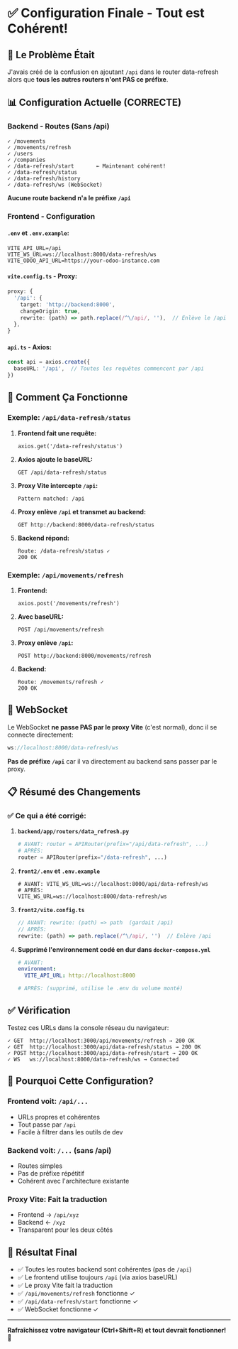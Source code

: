 # ✅ Configuration Finale - Tout est Cohérent!

## 🎯 Le Problème Était

J'avais créé de la confusion en ajoutant `/api` dans le router data-refresh alors que **tous les autres routers n'ont PAS ce préfixe**.

## 📊 Configuration Actuelle (CORRECTE)

### **Backend - Routes (Sans /api)**
```
✓ /movements
✓ /movements/refresh
✓ /users
✓ /companies
✓ /data-refresh/start       ← Maintenant cohérent!
✓ /data-refresh/status
✓ /data-refresh/history
✓ /data-refresh/ws (WebSocket)
```

**Aucune route backend n'a le préfixe `/api`**

### **Frontend - Configuration**

#### `.env` et `.env.example`:
```env
VITE_API_URL=/api
VITE_WS_URL=ws://localhost:8000/data-refresh/ws
VITE_ODOO_API_URL=https://your-odoo-instance.com
```

#### `vite.config.ts` - Proxy:
```typescript
proxy: {
  '/api': {
    target: 'http://backend:8000',
    changeOrigin: true,
    rewrite: (path) => path.replace(/^\/api/, ''),  // Enlève le /api
  },
}
```

#### `api.ts` - Axios:
```typescript
const api = axios.create({
  baseURL: '/api',  // Toutes les requêtes commencent par /api
})
```

## 🔄 Comment Ça Fonctionne

### Exemple: `/api/data-refresh/status`

1. **Frontend fait une requête:**
   ```
   axios.get('/data-refresh/status')
   ```

2. **Axios ajoute le baseURL:**
   ```
   GET /api/data-refresh/status
   ```

3. **Proxy Vite intercepte `/api`:**
   ```
   Pattern matched: /api
   ```

4. **Proxy enlève `/api` et transmet au backend:**
   ```
   GET http://backend:8000/data-refresh/status
   ```

5. **Backend répond:**
   ```
   Route: /data-refresh/status ✓
   200 OK
   ```

### Exemple: `/api/movements/refresh`

1. **Frontend:**
   ```
   axios.post('/movements/refresh')
   ```

2. **Avec baseURL:**
   ```
   POST /api/movements/refresh
   ```

3. **Proxy enlève `/api`:**
   ```
   POST http://backend:8000/movements/refresh
   ```

4. **Backend:**
   ```
   Route: /movements/refresh ✓
   200 OK
   ```

## 🔌 WebSocket

Le WebSocket **ne passe PAS par le proxy Vite** (c'est normal), donc il se connecte directement:

```typescript
ws://localhost:8000/data-refresh/ws
```

**Pas de préfixe `/api`** car il va directement au backend sans passer par le proxy.

## 📋 Résumé des Changements

### ✅ Ce qui a été corrigé:

1. **`backend/app/routers/data_refresh.py`**
   ```python
   # AVANT: router = APIRouter(prefix="/api/data-refresh", ...)
   # APRÈS:
   router = APIRouter(prefix="/data-refresh", ...)
   ```

2. **`front2/.env` et `.env.example`**
   ```env
   # AVANT: VITE_WS_URL=ws://localhost:8000/api/data-refresh/ws
   # APRÈS:
   VITE_WS_URL=ws://localhost:8000/data-refresh/ws
   ```

3. **`front2/vite.config.ts`**
   ```typescript
   // AVANT: rewrite: (path) => path  (gardait /api)
   // APRÈS:
   rewrite: (path) => path.replace(/^\/api/, '')  // Enlève /api
   ```

4. **Supprimé l'environnement codé en dur dans `docker-compose.yml`**
   ```yaml
   # AVANT:
   environment:
     VITE_API_URL: http://localhost:8000
   
   # APRÈS: (supprimé, utilise le .env du volume monté)
   ```

## ✅ Vérification

Testez ces URLs dans la console réseau du navigateur:

```
✓ GET  http://localhost:3000/api/movements/refresh → 200 OK
✓ GET  http://localhost:3000/api/data-refresh/status → 200 OK
✓ POST http://localhost:3000/api/data-refresh/start → 200 OK
✓ WS   ws://localhost:8000/data-refresh/ws → Connected
```

## 🎯 Pourquoi Cette Configuration?

### Frontend voit: `/api/...`
- URLs propres et cohérentes
- Tout passe par `/api`
- Facile à filtrer dans les outils de dev

### Backend voit: `/...` (sans /api)
- Routes simples
- Pas de préfixe répétitif
- Cohérent avec l'architecture existante

### Proxy Vite: Fait la traduction
- Frontend → `/api/xyz`
- Backend ← `/xyz`
- Transparent pour les deux côtés

## 🚀 Résultat Final

- ✅ Toutes les routes backend sont cohérentes (pas de `/api`)
- ✅ Le frontend utilise toujours `/api` (via axios baseURL)
- ✅ Le proxy Vite fait la traduction
- ✅ `/api/movements/refresh` fonctionne ✓
- ✅ `/api/data-refresh/start` fonctionne ✓
- ✅ WebSocket fonctionne ✓

---

**Rafraîchissez votre navigateur (Ctrl+Shift+R) et tout devrait fonctionner! 🎉**
